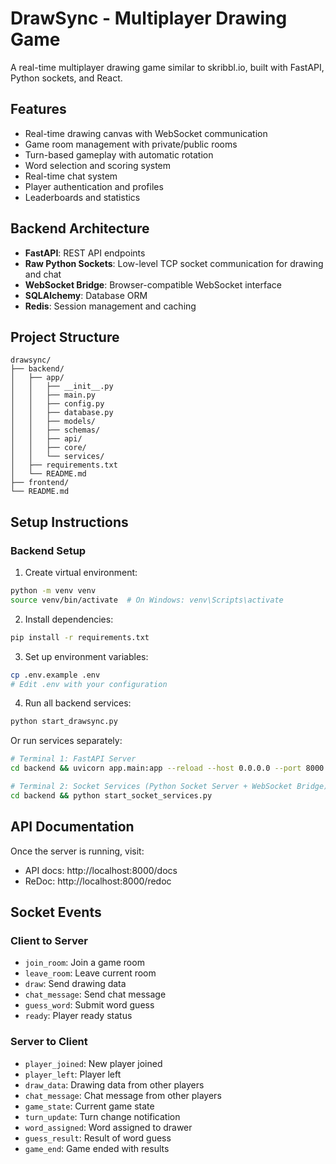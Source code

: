 # DrawSync - Multiplayer Drawing Game

A real-time multiplayer drawing game similar to skribbl.io, built with FastAPI, Python sockets, and React.

## Features

- Real-time drawing canvas with WebSocket communication
- Game room management with private/public rooms
- Turn-based gameplay with automatic rotation
- Word selection and scoring system
- Real-time chat system
- Player authentication and profiles
- Leaderboards and statistics

## Backend Architecture

- **FastAPI**: REST API endpoints
- **Raw Python Sockets**: Low-level TCP socket communication for drawing and chat
- **WebSocket Bridge**: Browser-compatible WebSocket interface
- **SQLAlchemy**: Database ORM
- **Redis**: Session management and caching

## Project Structure

```
drawsync/
├── backend/
│   ├── app/
│   │   ├── __init__.py
│   │   ├── main.py
│   │   ├── config.py
│   │   ├── database.py
│   │   ├── models/
│   │   ├── schemas/
│   │   ├── api/
│   │   ├── core/
│   │   └── services/
│   ├── requirements.txt
│   └── README.md
├── frontend/
└── README.md
```

## Setup Instructions

### Backend Setup

1. Create virtual environment:
```bash
python -m venv venv
source venv/bin/activate  # On Windows: venv\Scripts\activate
```

2. Install dependencies:
```bash
pip install -r requirements.txt
```

3. Set up environment variables:
```bash
cp .env.example .env
# Edit .env with your configuration
```

4. Run all backend services:
```bash
python start_drawsync.py
```

Or run services separately:
```bash
# Terminal 1: FastAPI Server
cd backend && uvicorn app.main:app --reload --host 0.0.0.0 --port 8000

# Terminal 2: Socket Services (Python Socket Server + WebSocket Bridge)
cd backend && python start_socket_services.py
```

## API Documentation

Once the server is running, visit:
- API docs: http://localhost:8000/docs
- ReDoc: http://localhost:8000/redoc

## Socket Events

### Client to Server
- `join_room`: Join a game room
- `leave_room`: Leave current room
- `draw`: Send drawing data
- `chat_message`: Send chat message
- `guess_word`: Submit word guess
- `ready`: Player ready status

### Server to Client
- `player_joined`: New player joined
- `player_left`: Player left
- `draw_data`: Drawing data from other players
- `chat_message`: Chat message from other players
- `game_state`: Current game state
- `turn_update`: Turn change notification
- `word_assigned`: Word assigned to drawer
- `guess_result`: Result of word guess
- `game_end`: Game ended with results 